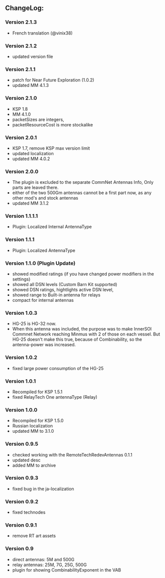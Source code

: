 ## ChangeLog:

### Version 2.1.3
 * French translation (@vinix38)

### Version 2.1.2
 * updated version file

### Version 2.1.1
 * patch for Near Future Exploration (1.0.2)
 * updated MM 4.1.3

### Version 2.1.0
 * KSP 1.8
 * MM 4.1.0
 * packetSizes are integers, 
 * packetResourceCost is more stockalike

### Version 2.0.1
 * KSP 1.7, remove KSP max version limit
 * updated localization
 * updated MM 4.0.2

### Version 2.0.0
 * The plugin is excluded to the separate CommNet Antennas Info, 
   Only parts are leaved there.
 * either of the two 500Gm antennas cannot be a first part now, as any other mod's and stock antennas
 * updated MM 3.1.2

### Version 1.1.1.1
 * Plugin: Localized Internal AntennaType

### Version 1.1.1
 * Plugin: Localized AntennaType

### Version 1.1.0 (Plugin Update)
 * showed modified ratings (if you have changed power modifiers in the settings)
 * showed all DSN levels (Custom Barn Kit supported)
 * showed DSN ratings, hightlights active DSN level, 
 * showed range to Built-in antenna for relays
 * compact for internal antennas

### Version 1.0.3
 * HG-25 is HG-32 now.
 * When this antenna was included, the purpose was to make 
   InnerSOI Commnet Network reaching Minmus with 2 of those on each vessel.
   But HG-25 doesn't make this true, because of Combinability, 
   so the antenna-power was increased.

### Version 1.0.2
 * fixed large power consumption of the HG-25

### Version 1.0.1
 * Recompiled for KSP 1.5.1
 * fixed RelayTech One antennaType (Relay)

### Version 1.0.0
 * Recompiled for KSP 1.5.0
 * Russian localization
 * updated MM to 3.1.0

### Version 0.9.5
 * checked working with the RemoteTechRedevAntennas 0.1.1
 * updated desc
 * added MM to archive

### Version 0.9.3
 * fixed bug in the ja-localization

### Version 0.9.2
 * fixed technodes

### Version 0.9.1
 * remove RT art assets

### Version 0.9
 * direct antennas: 5M and 500G
 * relay antennas: 25M, 7G, 25G, 500G
 * plugin for showing CombinabilityExponent in the VAB
